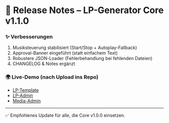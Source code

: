 # 🚀 Release Notes – LP-Generator Core v1.1.0

### ✨ Verbesserungen
1. Musiksteuerung stabilisiert (Start/Stop + Autoplay-Fallback)
2. Approval-Banner eingeführt (statt einfachem Text)
3. Robustere JSON-Loader (Fehlerbehandlung bei fehlenden Dateien)
4. CHANGELOG & Notes ergänzt

### 🌍 Live-Demo (nach Upload ins Repo)
- [LP-Template](https://adler-fsa.github.io/LP-Generator/lp-template.html)
- [LP-Admin](https://adler-fsa.github.io/LP-Generator/lp-admin.html)
- [Media-Admin](https://adler-fsa.github.io/LP-Generator/media-admin.html)

---
✅ Empfohlenes Update für alle, die Core v1.0.0 einsetzen.
